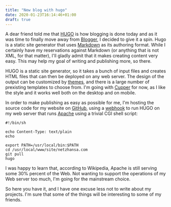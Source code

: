 ```yaml
---
title: "New blog with hugo"
date: 2020-01-23T16:14:46+01:00
draft: true
---
```


A dear friend told me that [HUGO](https://gohugo.io/) is how blogging
is done today and as it was time to finally move away from
[Blogger](https://netzhansa.blogspot.com), I decided to give it a
spin.  Hugo is a static site generator that uses
[Markdown](https://guides.github.com/features/mastering-markdown/) as
its authoring format.  While I certainly have my reservations against
Markdown (or anything that is not XML, for that matter), I'll gladly
admit that it makes creating content very easy.  This may help my goal
of writing and publishing more, so there.

HUGO is a static site generator, so it takes a bunch of input files
and creates HTML files that can then be deployed on any web server.
The design of the output can be customized by
[themes](https://themes.gohugo.io/), and there is a large number of
prexisting templates to choose from.  I'm going with
[Cupper](https://themes.gohugo.io/cupper-hugo-theme/) for now, as I
like the style and it works well both on the desktop and on mobile.

In order to make publishing as easy as possible for me, I'm hosting
the source code for my website on [GitHub](https://github.com/), using
a [webhook](https://developer.github.com/webhooks/) to run HUGO on my
web server that runs
[Apache](https://en.wikipedia.org/wiki/Apache_HTTP_Server) using a
trivial CGI shell script:

```
#!/bin/sh

echo Content-Type: text/plain
echo

export PATH=/usr/local/bin:$PATH
cd /usr/local/www/site/netzhansa.com
git pull
hugo
```

I was happy to learn that, according to Wikipedia, Apache is still
serving some 30% percent of the Web.  Not wanting to support the
operations of my Web server too much, I'm going for the mainstream
choice.

So here you have it, and I have one excuse less not to write about my
projects.  I'm sure that some of the things will be interesting to
some of my friends.
